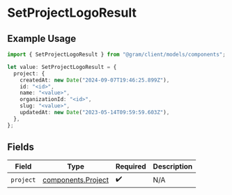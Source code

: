 # SetProjectLogoResult

## Example Usage

```typescript
import { SetProjectLogoResult } from "@gram/client/models/components";

let value: SetProjectLogoResult = {
  project: {
    createdAt: new Date("2024-09-07T19:46:25.899Z"),
    id: "<id>",
    name: "<value>",
    organizationId: "<id>",
    slug: "<value>",
    updatedAt: new Date("2023-05-14T09:59:59.603Z"),
  },
};
```

## Fields

| Field                                                    | Type                                                     | Required                                                 | Description                                              |
| -------------------------------------------------------- | -------------------------------------------------------- | -------------------------------------------------------- | -------------------------------------------------------- |
| `project`                                                | [components.Project](../../models/components/project.md) | :heavy_check_mark:                                       | N/A                                                      |